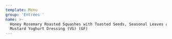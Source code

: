 ```yaml
---
template: Menu
group: 'Entrées '
name: >-
  Honey Rosemary Roasted Squashes with Toasted Seeds, Seasonal Leaves and a
  Mustard Yoghurt Dressing (VG) (GF)
---
```

